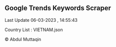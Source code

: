 

## Google Trends Keywords Scraper 
 
Last Update 06-03-2023 , 14:55:43

Country List :
VIETNAM.json



© Abdul Muttaqin 
